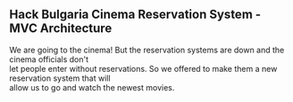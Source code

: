 ## Hack Bulgaria Cinema Reservation System - MVC Architecture
We are going to the cinema! But the reservation systems are down and the cinema officials don't  
let people enter without reservations. So we offered to make them a new reservation system that will  
allow us to go and watch the newest movies.
